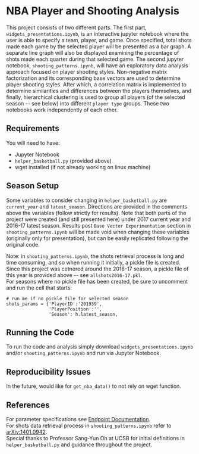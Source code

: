 # NBA Player and Shooting Analysis

This project consists of two different parts. The first part, `widgets_presentations.ipynb`, is an interactive jupyter notebook where the user is able to specify a team, player, and game. Once specified, total shots made each game by the selected player will be presented as a bar graph. A separate line graph will also be displayed examining the percentage of shots made each quarter during that selected game. The second jupyter notebook, `shooting_patterns.ipynb`, will have an exploratory data analysis approach focused on player shooting styles. Non-negative matrix factorization and its corresponding base vectors are used to determine player shooting styles. After which, a correlation matrix is implemented to determine similarities and differences between the players themselves, and finally, hierarchical clustering is used to group all players (of the selected season -- see below) into different `player type` groups. These two notebooks work independently of each other.

## Requirements

You will need to have:
- Jupyter Notebook
- `helper_basketball.py` (provided above)
- wget installed (if not already working on linux machine)

## Season Setup

Some variables to consider changing in `helper_basketball.py` are `current_year` and `latest_season`. Directions are provided in the comments above the variables (follow strictly for results). Note that both parts of the project were created (and still presented here) under 2017 current year and 2016-17 latest season. Results post `Base Vector Experimentation` section in `shooting_patterns.ipynb` will be made void when changing these variables (originally only for presentation), but can be easily replicated following the original code.

Note: in `shooting_patterns.ipynb`, the shots retrieval process is long and time consuming, and so when running it initially, a pickle file is created. Since this project was cetnered around the 2016-17 season, a pickle file of this year is provided above -- see `allshots2016-17.pkl`.  
For seasons where no pickle file has been created, be sure to uncomment and run the cell that starts:

```
# run me if no pickle file for selected season
shots_params = {'PlayerID':'201939',
                'PlayerPosition':'',
                'Season': h.latest_season,
```

## Running the Code

To run the code and analysis simply download `widgets_presentations.ipynb` and/or `shooting_patterns.ipynb` and run via Jupyter Notebook.

## Reproducibility Issues

In the future, would like for `get_nba_data()` to not rely on wget function.

## References

For parameter specifications see [Endpoint Documentation](https://github.com/seemethere/nba_py/wiki/stats.nba.com-Endpoint-Documentation).  
For shots data retrieval process in `shooting_patterns.ipynb` refer to [arXiv:1401.0942](https://arxiv.org/abs/1401.0942).  
Special thanks to Professor Sang-Yun Oh at UCSB for initial definitions in `helper_basketball.py` and guidance throughout the project.

